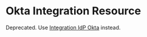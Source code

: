 # Okta Integration Resource

Deprecated. Use [Integration IdP Okta](integration_idp_okta.md) instead.
